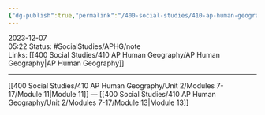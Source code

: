 ```yaml
---
{"dg-publish":true,"permalink":"/400-social-studies/410-ap-human-geography/unit-2/modules-7-17/module-12/","updated":"2024-03-06T10:06:03.323-06:00"}
---
```


2023-12-07  
05:22
Status: #SocialStudies/APHG/note  
Links: [[400 Social Studies/410 AP Human Geography/AP Human Geography\|AP Human Geography]] 

---
[[400 Social Studies/410 AP Human Geography/Unit 2/Modules 7-17/Module 11\|Module 11]] — [[400 Social Studies/410 AP Human Geography/Unit 2/Modules 7-17/Module 13\|Module 13]]